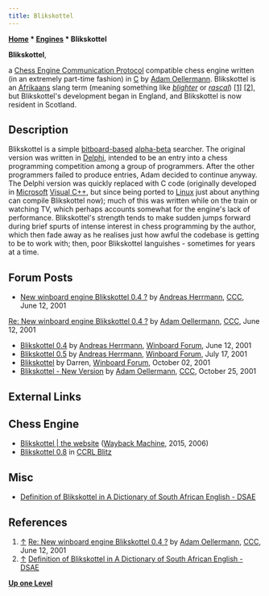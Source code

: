 ```yaml
---
title: Blikskottel
---
```

**[Home](Home "Home") * [Engines](Engines "Engines") * Blikskottel**

**Blikskottel**,

a [Chess Engine Communication Protocol](Chess_Engine_Communication_Protocol "Chess Engine Communication Protocol") compatible chess engine written (in an extremely part-time fashion) in [C](C "C") by [Adam Oellermann](Adam_Oellermann "Adam Oellermann"). Blikskottel is an [Afrikaans](https://en.wikipedia.org/wiki/Afrikaans) slang term (meaning something like *[blighter](https://en.wiktionary.org/wiki/blighter)* or *[rascal](https://en.wiktionary.org/wiki/rascal)*) <a id="cite-note-1" href="#cite-ref-1">[1]</a> <a id="cite-note-2" href="#cite-ref-2">[2]</a>, but Blikskottel's development began in England, and Blikskottel is now resident in Scotland.

## Description

Blikskottel is a simple [bitboard-based](Bitboards "Bitboards") [alpha-beta](Alpha-Beta "Alpha-Beta") searcher.
The original version was written in [Delphi](Delphi "Delphi"), intended to be an entry into a chess programming competition among a group of programmers.
After the other programmers failed to produce entries, Adam decided to continue anyway. The Delphi version was quickly replaced with C code (originally developed in [Microsoft](Microsoft "Microsoft") [Visual C++](https://en.wikipedia.org/wiki/Visual_C%2B%2B),
but since being ported to [Linux](Linux "Linux") just about anything can compile Blikskottel now); much of this was written while on the train or watching TV, which perhaps accounts somewhat for the engine's lack of performance.
Blikskottel's strength tends to make sudden jumps forward during brief spurts of intense interest in chess programming by the author,
which then fade away as he realises just how awful the codebase is getting to be to work with; then, poor Blikskottel languishes - sometimes for years at a time.

## Forum Posts

- [New winboard engine Blikskottel 0.4 ?](https://www.stmintz.com/ccc/index.php?id=174754) by [Andreas Herrmann](Andreas_Herrmann "Andreas Herrmann"), [CCC](CCC "CCC"), June 12, 2001

[Re: New winboard engine Blikskottel 0.4 ?](https://www.stmintz.com/ccc/index.php?id=174758) by [Adam Oellermann](Adam_Oellermann "Adam Oellermann"), [CCC](CCC "CCC"), June 12, 2001

- [Blikskottel 0.4](http://www.open-aurec.com/wbforum/viewtopic.php?f=18&t=33961&p=128580) by [Andreas Herrmann](Andreas_Herrmann "Andreas Herrmann"), [Winboard Forum](Computer_Chess_Forums "Computer Chess Forums"), June 12, 2001
- [Blikskottel 0.5](http://www.open-aurec.com/wbforum/viewtopic.php?f=18&t=34208&p=129316) by [Andreas Herrmann](Andreas_Herrmann "Andreas Herrmann"), [Winboard Forum](Computer_Chess_Forums "Computer Chess Forums"), July 17, 2001
- [Blikskottel](http://www.open-aurec.com/wbforum/viewtopic.php?f=18&t=34672&p=131032) by Darren, [Winboard Forum](Computer_Chess_Forums "Computer Chess Forums"), October 02, 2001
- [Blikskottel - New Version](https://www.stmintz.com/ccc/index.php?id=194238) by [Adam Oellermann](Adam_Oellermann "Adam Oellermann"), [CCC](CCC "CCC"), October 25, 2001

## External Links

## Chess Engine

- [Blikskottel | the website](https://web.archive.org/web/20150206222925/http://www.oellermann.com/Blikskottel) ([Wayback Machine](https://en.wikipedia.org/wiki/Wayback_Machine), 2015, 2006)
- [Blikskottel 0.8](http://www.computerchess.org.uk/ccrl/404/cgi/engine_details.cgi?print=Details&eng=Blikskottel%200.8) in [CCRL Blitz](CCRL "CCRL")

## Misc

- [Definition of Blikskottel in A Dictionary of South African English - DSAE](https://dsae.co.za/entry/blikskottel/e00853)

## References

1. <a id="cite-ref-1" href="#cite-note-1">↑</a> [Re: New winboard engine Blikskottel 0.4 ?](https://www.stmintz.com/ccc/index.php?id=174758) by [Adam Oellermann](Adam_Oellermann "Adam Oellermann"), [CCC](CCC "CCC"), June 12, 2001
1. <a id="cite-ref-2" href="#cite-note-2">↑</a> [Definition of Blikskottel in A Dictionary of South African English - DSAE](https://dsae.co.za/entry/blikskottel/e00853)

**[Up one Level](Engines "Engines")**

